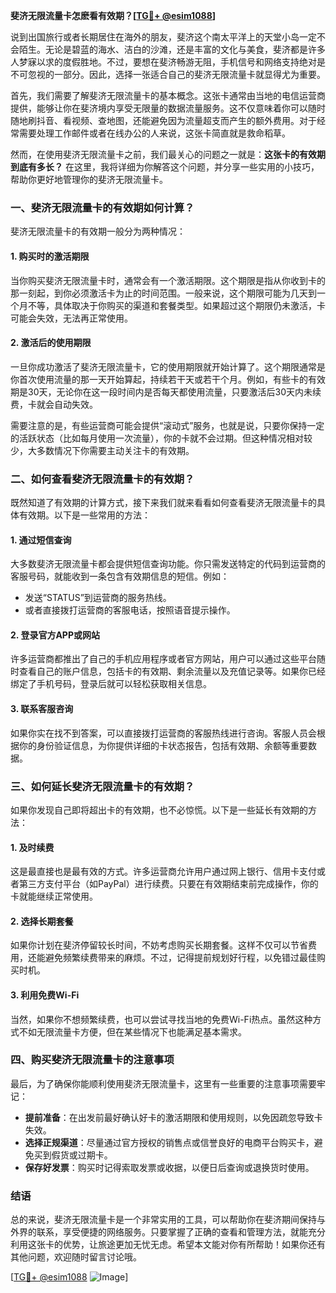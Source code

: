 **斐济无限流量卡怎麽看有效期？[[TG💪+ @esim1088](https://t.me/s/esim1088)]**

说到出国旅行或者长期居住在海外的朋友，斐济这个南太平洋上的天堂小岛一定不会陌生。无论是碧蓝的海水、洁白的沙滩，还是丰富的文化与美食，斐济都是许多人梦寐以求的度假胜地。不过，要想在斐济畅游无阻，手机信号和网络支持绝对是不可忽视的一部分。因此，选择一张适合自己的斐济无限流量卡就显得尤为重要。

首先，我们需要了解斐济无限流量卡的基本概念。这张卡通常由当地的电信运营商提供，能够让你在斐济境内享受无限量的数据流量服务。这不仅意味着你可以随时随地刷抖音、看视频、查地图，还能避免因为流量超支而产生的额外费用。对于经常需要处理工作邮件或者在线办公的人来说，这张卡简直就是救命稻草。

然而，在使用斐济无限流量卡之前，我们最关心的问题之一就是：**这张卡的有效期到底有多长？** 在这里，我将详细为你解答这个问题，并分享一些实用的小技巧，帮助你更好地管理你的斐济无限流量卡。

### **一、斐济无限流量卡的有效期如何计算？**

斐济无限流量卡的有效期一般分为两种情况：

#### 1. **购买时的激活期限**
当你购买斐济无限流量卡时，通常会有一个激活期限。这个期限是指从你收到卡的那一刻起，到你必须激活卡为止的时间范围。一般来说，这个期限可能为几天到一个月不等，具体取决于你购买的渠道和套餐类型。如果超过这个期限仍未激活，卡可能会失效，无法再正常使用。

#### 2. **激活后的使用期限**
一旦你成功激活了斐济无限流量卡，它的使用期限就开始计算了。这个期限通常是你首次使用流量的那一天开始算起，持续若干天或若干个月。例如，有些卡的有效期是30天，无论你在这一段时间内是否每天都使用流量，只要激活后30天内未续费，卡就会自动失效。

需要注意的是，有些运营商可能会提供“滚动式”服务，也就是说，只要你保持一定的活跃状态（比如每月使用一次流量），你的卡就不会过期。但这种情况相对较少，大多数情况下你需要主动关注卡的有效期。

### **二、如何查看斐济无限流量卡的有效期？**

既然知道了有效期的计算方式，接下来我们就来看看如何查看斐济无限流量卡的具体有效期。以下是一些常用的方法：

#### 1. **通过短信查询**
大多数斐济无限流量卡都会提供短信查询功能。你只需发送特定的代码到运营商的客服号码，就能收到一条包含有效期信息的短信。例如：
- 发送“STATUS”到运营商的服务热线。
- 或者直接拨打运营商的客服电话，按照语音提示操作。

#### 2. **登录官方APP或网站**
许多运营商都推出了自己的手机应用程序或者官方网站，用户可以通过这些平台随时查看自己的账户信息，包括卡的有效期、剩余流量以及充值记录等。如果你已经绑定了手机号码，登录后就可以轻松获取相关信息。

#### 3. **联系客服咨询**
如果你实在找不到答案，可以直接拨打运营商的客服热线进行咨询。客服人员会根据你的身份验证信息，为你提供详细的卡状态报告，包括有效期、余额等重要数据。

### **三、如何延长斐济无限流量卡的有效期？**

如果你发现自己即将超出卡的有效期，也不必惊慌。以下是一些延长有效期的方法：

#### 1. **及时续费**
这是最直接也是最有效的方式。许多运营商允许用户通过网上银行、信用卡支付或者第三方支付平台（如PayPal）进行续费。只要在有效期结束前完成操作，你的卡就能继续正常使用。

#### 2. **选择长期套餐**
如果你计划在斐济停留较长时间，不妨考虑购买长期套餐。这样不仅可以节省费用，还能避免频繁续费带来的麻烦。不过，记得提前规划好行程，以免错过最佳购买时机。

#### 3. **利用免费Wi-Fi**
当然，如果你不想频繁续费，也可以尝试寻找当地的免费Wi-Fi热点。虽然这种方式不如无限流量卡方便，但在某些情况下也能满足基本需求。

### **四、购买斐济无限流量卡的注意事项**

最后，为了确保你能顺利使用斐济无限流量卡，这里有一些重要的注意事项需要牢记：

- **提前准备**：在出发前最好确认好卡的激活期限和使用规则，以免因疏忽导致卡失效。
- **选择正规渠道**：尽量通过官方授权的销售点或信誉良好的电商平台购买卡，避免买到假货或过期卡。
- **保存好发票**：购买时记得索取发票或收据，以便日后查询或退换货时使用。

### **结语**

总的来说，斐济无限流量卡是一个非常实用的工具，可以帮助你在斐济期间保持与外界的联系，享受便捷的网络服务。只要掌握了正确的查看和管理方法，就能充分利用这张卡的优势，让旅途更加无忧无虑。希望本文能对你有所帮助！如果你还有其他问题，欢迎随时留言讨论哦。

[[TG💪+ @esim1088](https://t.me/s/esim1088) ![Image](https://i.postimg.cc/4NQfJmqS/Snipaste-2025-05-13-00-14-12.png)]